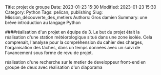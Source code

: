 Title: projet de groupe
Date: 2023-01-23 15:30
Modified: 2023-01-23 15:30
Category: Python
Tags: pelican, publishing
Slug: Mission_découverte_des_metiers
Authors: Gros damien
Summary: une brève introduction au langage Python

                    
####réalisation d'un projet en équipe de 3.
Le but du projet était la réalisation d'une station météorologique situé dans une zone isolée.
Cela comprenait, l'analyse pour la compréhension du cahier des charges, l'organisation des tâches, dans un temps données avec un suivi de l'avancement sous forme de revu de projet.

réalisation d'une recherche sur le metier de developpeur front-end en groupe de deux avec réalisation d'un diaporama
